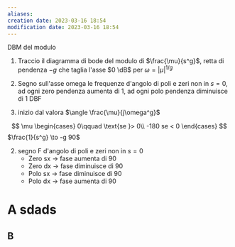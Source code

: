 ```yaml
---
aliases: 
creation date: 2023-03-16 18:54
modification date: 2023-03-16 18:54
---
```


DBM del modulo
1. Traccio il diagramma di bode del modulo di $\frac{\mu}{s^g}$, retta di pendenza $-g$ che taglia l'asse $0 \dB$ per $\omega = |\mu|^{1/g}$

2. Segno sull'asse omega le frequenze d'angolo di poli e zeri non in $s=0$, ad ogni zero pendenza aumenta di 1, ad ogni polo pendenza diminuisce di 1
DBF
1. inizio dal valora $\angle \frac{\mu}{j\omega^g}$

$$
\mu \begin{cases}
0\qquad \text{se }> 0\\
-180 se < 0
\end{cases}
$$
$\frac{1}{s^g} \to -g 90$

2. segno F d'angolo di poli e zeri non in $s=0$
   - Zero sx -> fase aumenta di 90 
   - Zero dx -> fase diminuisce di 90
   - Polo sx -> fase diminuisce di 90
   - Polo dx -> fase aumenta di 90


# A sdads
## B

